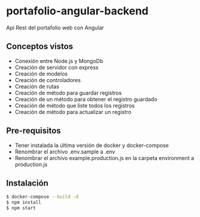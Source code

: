 # portafolio-angular-backend

Api Rest del portafolio web con Angular

## Conceptos vistos

- Conexión entre Node.js y MongoDb
- Creación de servidor con express
- Creación de modelos
- Creación de controladores
- Creación de rutas
- Creación de método para guardar registros
- Creación de un método para obtener el registro guardado
- Creación de método que liste todos los registros
- Creación de método para actualizar un registro

## Pre-requisitos

- Tener instalada la última versión de docker y docker-compose
- Renombrar el archivo .env.sample a .env
- Renombrar el archivo example.production.js en la carpeta environment a production.js

## Instalación

```bash
$ docker-compose --build -d
$ npm install
$ npm start
``` 